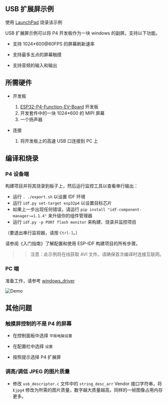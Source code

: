 ## USB 扩展屏示例

使用 [LaunchPad](https://espressif.github.io/esp-launchpad/?flashConfigURL=https://dl.espressif.com/AE/esp-iot-solution/config.toml) 烧录该示例

USB 扩展屏示例可以将 P4 开发板作为一块 windows 的副屏。支持以下功能。

* 支持 1024*600@60FPS 的屏幕刷新速率

* 支持最多五点的屏幕触摸

* 支持音频的输入和输出

## 所需硬件

* 开发板

   1. [ESP32-P4-Function-EV-Board](https://docs.espressif.com/projects/esp-dev-kits/en/latest/esp32p4/esp32-p4-function-ev-board/user_guide.html#getting-started) 开发板
   2. 开发套件中的一块 1024*600 的 MIPI 屏幕
   3. 一个扬声器

* 连接

    1. 将开发板上的高速 USB 口连接到 PC 上

## 编译和烧录

### P4 设备端

构建项目并将其烧录到板子上，然后运行监控工具以查看串行输出：

* 运行 `. ./export.sh` 以设置 IDF 环境
* 运行 `idf.py set-target esp32p4` 以设置目标芯片
* 如果上一步出现任何错误，请运行 `pip install "idf-component-manager~=1.1.4"` 来升级你的组件管理器
* 运行 `idf.py -p PORT flash monitor` 来构建、烧录并监控项目

（要退出串行监视器，请按 `Ctrl-]`。）

请参阅《入门指南》了解配置和使用 ESP-IDF 构建项目的所有步骤。

>> 注意：此示例将在线获取 AVI 文件。请确保首次编译时连接互联网。

### PC 端

准备工作，请参考 [windows_driver](./windows_driver/README_cn.md)

![Demo](https://dl.espressif.com/AE/esp-iot-solution/p4_usb_extern_screen.gif)

## 其他问题

### 触摸屏控制的不是 P4 的屏幕

* 在控制面板中选择 `平板电脑设置`

* 在配置栏中选择 `设置`

* 按照提示选择 P4 扩展屏

### 调高/调低 JPEG 的图片质量

* 修改 `usb_descriptor.c` 文件中的 `string_desc_arr` Vendor 接口字符串，将 `Ejpg4` 修改为所需的图片质量，数字越大质量越高，同样的一帧图像占用内存更多。
